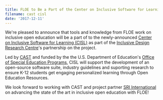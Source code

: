 ```yaml
---
title: FLOE to Be a Part of the Center on Inclusive Software for Learning
filename: cast cisl
date: '2017-12-11'
---
```

We're pleased to announce that tools and knowledge from FLOE work on inclusive open
education will be a part of to the newly-announced
[Center on Inclusive Software for Learning (CISL)](http://www.cast.org/whats-new/news/2017/center-for-inclusive-software-for-learning.html#.Wi7t9xNSwUE)
as part of the [Inclusive Design Research Centre](https://idrc.ocadu.ca/)'s partnership on the project.

Led by [CAST](http://www.cast.org/) and funded by the the U.S. Department
of Education's [Office of Special Education Programs](https://www2.ed.gov/about/offices/list/osers/osep/index.html),
CISL will support the development of an
open-source software suite, industry guidelines and suporting research to ensure
K-12 students get engaging personalized learning through Open Education Resources.

We look forward to working with CAST and project partner
[SRI International](https://www.sri.com/) on advancing the state of the art in inclusive open education with FLOE!
